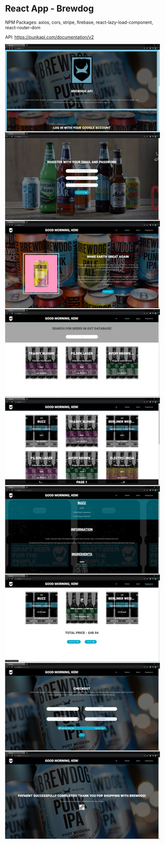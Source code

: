 # React App - Brewdog

NPM Packages: axios, cors, stripe, firebase, react-lazy-load-component, react-router-dom

API: https://punkapi.com/documentation/v2

![Alt text](./src/res/images/sampleScreenshot1.png?raw=true "Login")
![Alt text](./src/res/images/sampleScreenshot2.png?raw=true "Register")
![Alt text](./src/res/images/sampleScreenshot3.png?raw=true "Home")
![Alt text](./src/res/images/sampleScreenshot4.png?raw=true "Search")
![Alt text](./src/res/images/sampleScreenshot5.png?raw=true "Results")
![Alt text](./src/res/images/sampleScreenshot6.png?raw=true "ResultPage") 
![Alt text](./src/res/images/sampleScreenshot7.png?raw=true "ShoppingCart") 
![Alt text](./src/res/images/sampleScreenshot8.png?raw=true "Checkout") 
![Alt text](./src/res/images/sampleScreenshot9.png?raw=true "CheckoutComplete") 